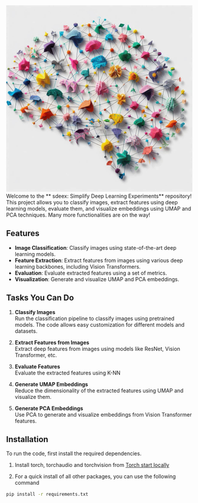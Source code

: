
![Banner](./banner.jpg)
Welcome to the ** sdeex: Simplify Deep Learning Experiments** repository! This project allows you to classify images, extract features using deep learning models, evaluate them, and visualize embeddings using UMAP and PCA techniques. Many more functionalities are on the way!

## Features
- **Image Classification**: Classify images using state-of-the-art deep learning models.
- **Feature Extraction**: Extract features from images using various deep learning backbones, including Vision Transformers.
- **Evaluation**: Evaluate extracted features using a set of metrics.
- **Visualization**: Generate and visualize UMAP and PCA embeddings.

## Tasks You Can Do
1. **Classify Images**  
   Run the classification pipeline to classify images using pretrained models. The code allows easy customization for different models and datasets.

2. **Extract Features from Images**  
   Extract deep features from images using models like ResNet, Vision Transformer, etc.

3. **Evaluate Features**  
   Evaluate the extracted features using K-NN

4. **Generate UMAP Embeddings**  
   Reduce the dimensionality of the extracted features using UMAP and visualize them.

5. **Generate PCA Embeddings**  
   Use PCA to generate and visualize embeddings from Vision Transformer features.


## Installation
To run the code, first install the required dependencies. 
1. Install torch, torchaudio and torchvision from [Torch start locally]([https://example.com/documentation](https://pytorch.org/get-started/locally/))

2. For a quick install of all other packages, you can use the following command

```bash
pip install -r requirements.txt
```


